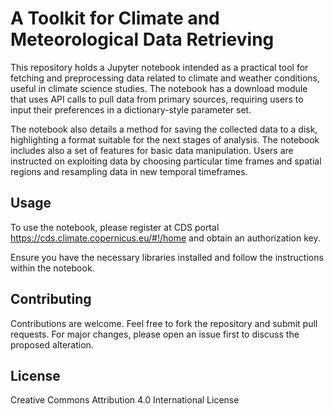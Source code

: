 # A Toolkit for Climate and Meteorological Data Retrieving

This repository holds a Jupyter notebook intended as a practical tool for fetching and preprocessing data related to climate and weather conditions, useful in climate science studies. The notebook has a download module that uses API calls to pull data from primary sources, requiring users to input their preferences in a dictionary-style parameter set. 

The notebook also details a method for saving the collected data to a disk, highlighting a format suitable for the next stages of analysis. The notebook includes also a set of features for basic data manipulation. Users are instructed on exploiting data by choosing particular time frames and spatial regions and resampling data in new temporal timeframes.

## Usage

To use the notebook, please register at CDS portal https://cds.climate.copernicus.eu/#!/home and obtain an authorization key.

Ensure you have the necessary libraries installed and follow the instructions within the notebook.

## Contributing

Contributions are welcome. Feel free to fork the repository and submit pull requests. For major changes, please open an issue first to discuss the proposed alteration.

## License

Creative Commons Attribution 4.0 International License
